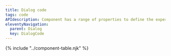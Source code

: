 ```yaml
---
title: Dialog code
tags: code
APIdescription: Component has a range of properties to define the experience in different use cases.
eleventyNavigation:
  parent: Dialog
  key: DialogCode
---
```

<section>

</section>  

{% include "../component-table.njk" %}

<script>
  setTimeout(() => document.querySelector('#dialog-example')?.reportValidity(), 100);
</script>
